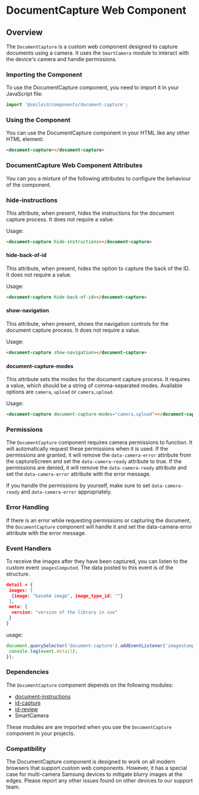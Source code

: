# DocumentCapture Web Component

## Overview

The `DocumentCapture` is a custom web component designed to capture documents using a camera. It uses the `SmartCamera` module to interact with the device's camera and handle permissions.

### Importing the Component

To use the DocumentCapture component, you need to import it in your JavaScript file:

```js
import '@smileid/components/document-capture';
```

### Using the Component

You can use the DocumentCapture component in your HTML like any other HTML element:

```html
<document-capture></document-capture>
```

### DocumentCapture Web Component Attributes

You can you a mixture of the following attributes to configure the behaviour of the component.

### hide-instructions

This attribute, when present, hides the instructions for the document capture process. It does not require a value.

Usage:

```html
<document-capture hide-instructions></document-capture>
```

#### hide-back-of-id

This attribute, when present, hides the option to capture the back of the ID. It does not require a value.

Usage:

```html
<document-capture hide-back-of-id></document-capture>
```

#### show-navigation

This attribute, when present, shows the navigation controls for the document capture process. It does not require a value.

Usage:

```html
<document-capture show-navigation></document-capture>
```

#### document-capture-modes

This attribute sets the modes for the document capture process. It requires a value, which should be a string of comma-separated modes. Available options are `camera`, `upload` or `camera,upload`.

Usage:

```html
<document-capture document-capture-modes="camera,upload"></document-capture>
```


### Permissions

The `DocumentCapture` component requires camera permissions to function. It will automatically request these permissions when it is used. If the permissions are granted, it will remove the `data-camera-error` attribute from the captureScreen and set the `data-camera-ready` attribute to true. If the permissions are denied, it will remove the `data-camera-ready` attribute and set the `data-camera-error` attribute with the error message.

If you handle the permissions by yourself, make sure to set `data-camera-ready` and `data-camera-error` appropriately.

### Error Handling

If there is an error while requesting permissions or capturing the document, the `DocumentCapture` component will handle it and set the data-camera-error attribute with the error message.

### Event Handlers

To receive the images after they have been captured, you can listen to the custom event `imagesComputed`. The data posted to this event is of the structure.

```json
detail = {
 images: [
  {image: "base64 image", image_type_id: ""}
 ],
 meta: {
  version: "version of the library in use"
 }
}
```

usage:

```js
document.querySelector('document-capture').addEventListener('imagesComputed', function(event) {
 console.log(event.detail);
});
```

### Dependencies

The `DocumentCapture` component depends on the following modules:

* [document-instructions](./document-instructions/src/README.md)
* [id-capture](./id-capture/src/README.md)
* [id-review](./id-review/src/README.md)
* SmartCamera

These modules are are imported when you use the `DocumentCapture` component in your projects.

### Compatibility

The DocumentCapture component is designed to work on all modern browsers that support custom web components. However, it has a special case for multi-camera Samsung devices to mitigate blurry images at the edges. Please report any other issues found on other devices to our support team.
